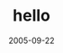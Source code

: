 ---
layout: base.njk
title : 'hello' 
view_title : 'hello' 
year : '2005' 
date : '2005-09-22' 
img_file : '/drawing/hello2005.png' 
html_file : 'hello2005' 
next_html : 'theyaresosmall.html' 
year_order : '119' 
permalink : "title/{{html_file}}.html"
---